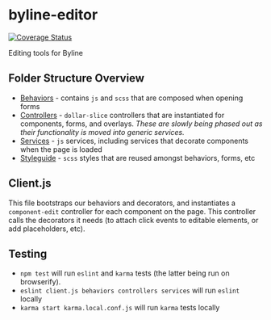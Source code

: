 # byline-editor

[![Coverage Status](https://coveralls.io/repos/nymag/byline-editor/badge.svg?t=cuxfVU)](https://coveralls.io/r/nymag/byline-editor)

Editing tools for Byline

## Folder Structure Overview

* [Behaviors](https://github.com/nymag/byline-editor/tree/master/behaviors) - contains `js` and `scss` that are composed when opening forms
* [Controllers](https://github.com/nymag/byline-editor/tree/master/controllers) - `dollar-slice` controllers that are instantiated for components, forms, and overlays. _These are slowly being phased out as their functionality is moved into generic services._
* [Services](https://github.com/nymag/byline-editor/tree/master/services) - `js` services, including services that decorate components when the page is loaded
* [Styleguide](https://github.com/nymag/byline-editor/tree/master/styleguide) - `scss` styles that are reused amongst behaviors, forms, etc

## Client.js

This file bootstraps our behaviors and decorators, and instantiates a `component-edit` controller for each component on the page. This controller calls the decorators it needs (to attach click events to editable elements, or add placeholders, etc).

## Testing

* `npm test` will run `eslint` and `karma` tests (the latter being run on browserify).
* `eslint client.js behaviors controllers services` will run `eslint` locally
* `karma start karma.local.conf.js` will run `karma` tests locally
